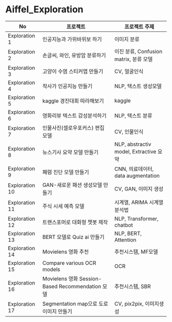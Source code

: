 # Aiffel_Exploration
|No|프로젝트|프로젝트 주제|
|---|---|---|
|Exploration 1|인공지능과 가위바위보 하기|이미지 분류|
|Exploration 2|손글씨, 와인, 유방암 분류하기|이진 분류, Confusion matrix, 분류 모델|
|Exploration 3|고양이 수염 스티커앱 만들기|CV, 얼굴인식|
|Exploration 4|작사가 인공지능 만들기|NLP, 텍스트 생성모델|
|Exploration 5|kaggle 경진대회 따라해보기|kaggle|
|Exploration 6|영화리뷰 텍스트 감성분석하기|NLP, 텍스트 분류|
|Exploration 7|인물사진(셀로우포커스) 편집 모델|CV, 인물인식
|Exploration 8|뉴스기사 요약 모델 만들기|NLP, abstractiv model, Extractive 요약|
|Exploration 9|폐렴 진단 모델 만들기|CNN, 의료데이터, data augmentation|
|Exploration 10|GAN-새로운 패션 생성모델 만들기|CV, GAN, 이미지 생성|
|Exploration 11|주식 시세 예측 모델|시계열, ARIMA 시계열 분석법|
|Exploration 12|트랜스포머로 대화형 챗봇 제작|NLP, Transformer, chatbot|
|Exploration 13| BERT 모델로 Quiz ai 만들기|NLP, BERT,  Attention|
|Exploration 14|Movielens 영화 추천|추천시스템, MF모델|
|Exploration 15|Compare various OCR models|OCR
|Exploration 16|Movielens 영화 Session-Based Recommendation 모델|추천시스템, SBR
|Exploration 17|Segmentation map으로 도로 이미지 만들기|CV, pix2pix, 이미지생성|
